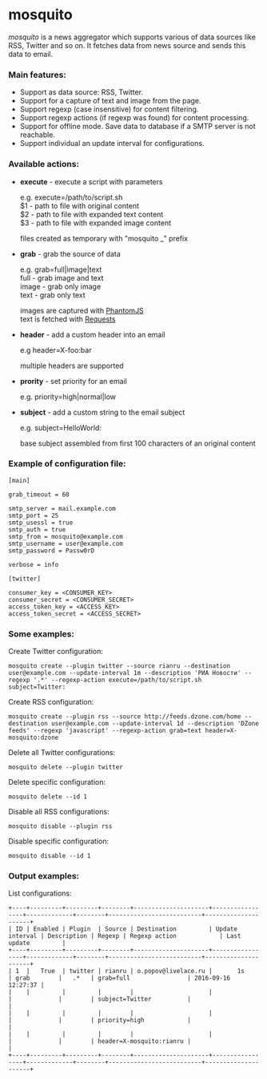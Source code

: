 
# mosquito

*mosquito* is a news aggregator which supports various of data sources like RSS, Twitter and so on. It fetches data from news source and sends this data to email.  

### Main features:

* Support as data source: RSS, Twitter.
* Support for a capture of text and image from the page.
* Support regexp (case insensitive) for content filtering.
* Support regexp actions (if regexp was found) for content processing.
* Support for offline mode. Save data to database if a SMTP server is not reachable.
* Support individual an update interval for configurations.

### Available actions:

* **execute** - execute a script with parameters  
    
  e.g. execute=/path/to/script.sh  
  $1 - path to file with original content  
  $2 - path to file with expanded text content  
  $3 - path to file with expanded image content
  
  files created as temporary with "mosquito _" prefix
  
* **grab** - grab the source of data  
    
  e.g. grab=full|image|text  
  full - grab image and text  
  image - grab only image  
  text - grab only text
    
  images are captured with [PhantomJS](http://phantomjs.org/)  
  text is fetched with [Requests](http://docs.python-requests.org/en/latest/)
  
* **header** - add a custom header into an email  
    
  e.g header=X-foo:bar
    
  multiple headers are supported
  
* **prority** - set priority for an email  
    
  e.g. priority=high|normal|low

* **subject** - add a custom string to the email subject  
    
  e.g. subject=HelloWorld: 
    
  base subject assembled from first 100 characters of an original content

### Example of configuration file:

```
[main]

grab_timeout = 60

smtp_server = mail.example.com
smtp_port = 25
smtp_usessl = true
smtp_auth = true
smtp_from = mosquito@example.com
smtp_username = user@example.com
smtp_password = Passw0rD

verbose = info

[twitter]

consumer_key = <CONSUMER_KEY>
consumer_secret = <CONSUMER_SECRET>
access_token_key = <ACCESS_KEY>
access_token_secret = <ACCESS_SECRET>
```

### Some examples:


Create Twitter configuration:
```
mosquito create --plugin twitter --source rianru --destination user@example.com --update-interval 1m --description 'РИА Новости' --regexp '.*' --regexp-action execute=/path/to/script.sh subject=Twitter: 
```

Create RSS configuration:
```
mosquito create --plugin rss --source http://feeds.dzone.com/home --destination user@example.com --update-interval 1d --description 'DZone feeds' --regexp 'javascript' --regexp-action grab=text header=X-mosquito:dzone 
```

Delete all Twitter configurations:
```
mosquito delete --plugin twitter
```

Delete specific configuration:
```
mosquito delete --id 1
```

Disable all RSS configurations:
```
mosquito disable --plugin rss
```

Disable specific configuration:
```
mosquito disable --id 1
```

### Output examples:

List configurations:

```
+----+---------+---------+--------+---------------------+-----------------+-------------+--------+--------------------------+---------------------+
| ID | Enabled | Plugin  | Source | Destination         | Update interval | Description | Regexp | Regexp action            | Last update         |
+----+---------+---------+--------+---------------------+-----------------+-------------+--------+--------------------------+---------------------+
| 1  |   True  | twitter | rianru | o.popov@livelace.ru |       1s        | grab        |   .*   | grab=full                | 2016-09-16 12:27:37 |
|    |         |         |        |                     |                 |             |        | subject=Twitter          |                     |
|    |         |         |        |                     |                 |             |        | priority=high            |                     |
|    |         |         |        |                     |                 |             |        | header=X-mosquito:rianru |                     |
+----+---------+---------+--------+---------------------+-----------------+-------------+--------+--------------------------+---------------------+
```

